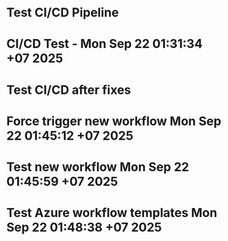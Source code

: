 # Test CI/CD Pipeline
# CI/CD Test - Mon Sep 22 01:31:34 +07 2025
# Test CI/CD after fixes
# Force trigger new workflow Mon Sep 22 01:45:12 +07 2025
# Test new workflow Mon Sep 22 01:45:59 +07 2025
# Test Azure workflow templates Mon Sep 22 01:48:38 +07 2025
